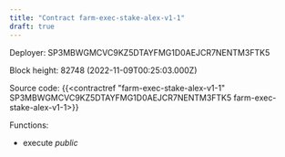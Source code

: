 ```yaml
---
title: "Contract farm-exec-stake-alex-v1-1"
draft: true
---
```

Deployer: SP3MBWGMCVC9KZ5DTAYFMG1D0AEJCR7NENTM3FTK5


 



Block height: 82748 (2022-11-09T00:25:03.000Z)

Source code: {{<contractref "farm-exec-stake-alex-v1-1" SP3MBWGMCVC9KZ5DTAYFMG1D0AEJCR7NENTM3FTK5 farm-exec-stake-alex-v1-1>}}

Functions:

* execute _public_
